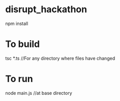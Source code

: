 # disrupt_hackathon

npm install

# To build
tsc *.ts //For any directory where files have changed

# To run
node main.js //at base directory